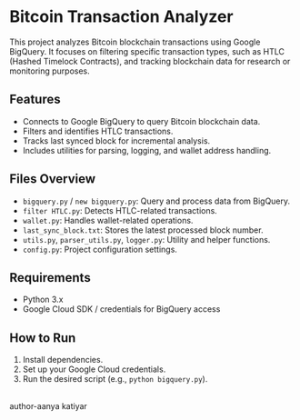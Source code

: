 # Bitcoin Transaction Analyzer

This project analyzes Bitcoin blockchain transactions using Google BigQuery. It focuses on filtering specific transaction types, such as HTLC (Hashed Timelock Contracts), and tracking blockchain data for research or monitoring purposes.

## Features
- Connects to Google BigQuery to query Bitcoin blockchain data.
- Filters and identifies HTLC transactions.
- Tracks last synced block for incremental analysis.
- Includes utilities for parsing, logging, and wallet address handling.

## Files Overview
- `bigquery.py` / `new bigquery.py`: Query and process data from BigQuery.
- `filter HTLC.py`: Detects HTLC-related transactions.
- `wallet.py`: Handles wallet-related operations.
- `last_sync_block.txt`: Stores the latest processed block number.
- `utils.py`, `parser_utils.py`, `logger.py`: Utility and helper functions.
- `config.py`: Project configuration settings.

## Requirements
- Python 3.x
- Google Cloud SDK / credentials for BigQuery access

## How to Run
1. Install dependencies.
2. Set up your Google Cloud credentials.
3. Run the desired script (e.g., `python bigquery.py`).

<br>
author-aanya katiyar
